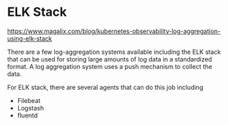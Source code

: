 # ELK Stack

https://www.magalix.com/blog/kubernetes-observability-log-aggregation-using-elk-stack

There are a few log-aggregation systems available including the ELK stack that can be used for storing large amounts of log data in a standardized format. A log aggregation system uses a push mechanism to collect the data. 

For ELK stack, there are several agents that can do this job including 
* Filebeat 
* Logstash
* fluentd
